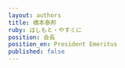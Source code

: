 ```yaml
---
layout: authors
title: 橋本泰邦
ruby: はしもと・やすくに
position: 会長
position_en: President Emeritus
published: false
---
```

